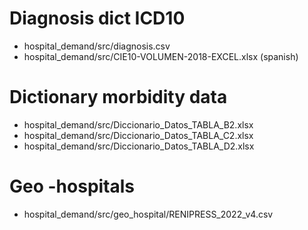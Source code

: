 

# Diagnosis dict ICD10
 - hospital_demand/src/diagnosis.csv
 - hospital_demand/src/CIE10-VOLUMEN-2018-EXCEL.xlsx (spanish)

# Dictionary morbidity data
 - hospital_demand/src/Diccionario_Datos_TABLA_B2.xlsx
 - hospital_demand/src/Diccionario_Datos_TABLA_C2.xlsx
 - hospital_demand/src/Diccionario_Datos_TABLA_D2.xlsx

# Geo -hospitals
 - hospital_demand/src/geo_hospital/RENIPRESS_2022_v4.csv

